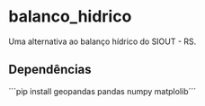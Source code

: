 # balanco_hidrico
Uma alternativa ao balanço hídrico do SIOUT - RS.

## Dependências
´´´pip install geopandas pandas numpy matplolib´´´
